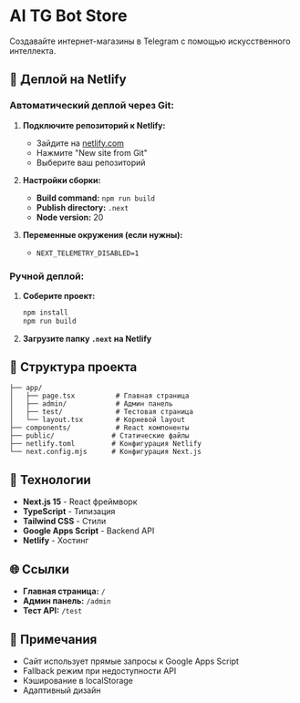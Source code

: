 # AI TG Bot Store

Создавайте интернет-магазины в Telegram с помощью искусственного интеллекта.

## 🚀 Деплой на Netlify

### Автоматический деплой через Git:

1. **Подключите репозиторий к Netlify:**
   - Зайдите на [netlify.com](https://netlify.com)
   - Нажмите "New site from Git"
   - Выберите ваш репозиторий

2. **Настройки сборки:**
   - **Build command:** `npm run build`
   - **Publish directory:** `.next`
   - **Node version:** 20

3. **Переменные окружения (если нужны):**
   - `NEXT_TELEMETRY_DISABLED=1`

### Ручной деплой:

1. **Соберите проект:**
   ```bash
   npm install
   npm run build
   ```

2. **Загрузите папку `.next` на Netlify**

## 📁 Структура проекта

```
├── app/
│   ├── page.tsx          # Главная страница
│   ├── admin/            # Админ панель
│   ├── test/             # Тестовая страница
│   └── layout.tsx        # Корневой layout
├── components/           # React компоненты
├── public/              # Статические файлы
├── netlify.toml         # Конфигурация Netlify
└── next.config.mjs      # Конфигурация Next.js
```

## 🔧 Технологии

- **Next.js 15** - React фреймворк
- **TypeScript** - Типизация
- **Tailwind CSS** - Стили
- **Google Apps Script** - Backend API
- **Netlify** - Хостинг

## 🌐 Ссылки

- **Главная страница:** `/`
- **Админ панель:** `/admin`
- **Тест API:** `/test`

## 📝 Примечания

- Сайт использует прямые запросы к Google Apps Script
- Fallback режим при недоступности API
- Кэширование в localStorage
- Адаптивный дизайн